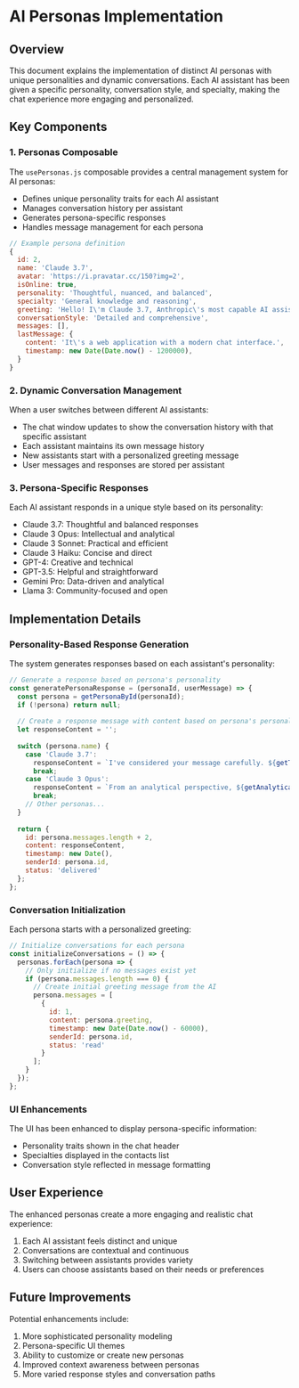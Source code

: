 # AI Personas Implementation

## Overview
This document explains the implementation of distinct AI personas with unique personalities and dynamic conversations. Each AI assistant has been given a specific personality, conversation style, and specialty, making the chat experience more engaging and personalized.

## Key Components

### 1. Personas Composable
The `usePersonas.js` composable provides a central management system for AI personas:
- Defines unique personality traits for each AI assistant
- Manages conversation history per assistant
- Generates persona-specific responses
- Handles message management for each persona

```javascript
// Example persona definition
{
  id: 2,
  name: 'Claude 3.7',
  avatar: 'https://i.pravatar.cc/150?img=2',
  isOnline: true,
  personality: 'Thoughtful, nuanced, and balanced',
  specialty: 'General knowledge and reasoning',
  greeting: 'Hello! I\'m Claude 3.7, Anthropic\'s most capable AI assistant...',
  conversationStyle: 'Detailed and comprehensive',
  messages: [],
  lastMessage: {
    content: 'It\'s a web application with a modern chat interface.',
    timestamp: new Date(Date.now() - 1200000),
  }
}
```

### 2. Dynamic Conversation Management
When a user switches between different AI assistants:
- The chat window updates to show the conversation history with that specific assistant
- Each assistant maintains its own message history
- New assistants start with a personalized greeting message
- User messages and responses are stored per assistant

### 3. Persona-Specific Responses
Each AI assistant responds in a unique style based on its personality:
- Claude 3.7: Thoughtful and balanced responses
- Claude 3 Opus: Intellectual and analytical
- Claude 3 Sonnet: Practical and efficient
- Claude 3 Haiku: Concise and direct
- GPT-4: Creative and technical
- GPT-3.5: Helpful and straightforward
- Gemini Pro: Data-driven and analytical
- Llama 3: Community-focused and open

## Implementation Details

### Personality-Based Response Generation
The system generates responses based on each assistant's personality:

```javascript
// Generate a response based on persona's personality
const generatePersonaResponse = (personaId, userMessage) => {
  const persona = getPersonaById(personaId);
  if (!persona) return null;
  
  // Create a response message with content based on persona's personality
  let responseContent = '';
  
  switch (persona.name) {
    case 'Claude 3.7':
      responseContent = `I've considered your message carefully. ${getThoughtfulResponse(userMessage)}`;
      break;
    case 'Claude 3 Opus':
      responseContent = `From an analytical perspective, ${getAnalyticalResponse(userMessage)}`;
      break;
    // Other personas...
  }
  
  return {
    id: persona.messages.length + 2,
    content: responseContent,
    timestamp: new Date(),
    senderId: persona.id,
    status: 'delivered'
  };
};
```

### Conversation Initialization
Each persona starts with a personalized greeting:

```javascript
// Initialize conversations for each persona
const initializeConversations = () => {
  personas.forEach(persona => {
    // Only initialize if no messages exist yet
    if (persona.messages.length === 0) {
      // Create initial greeting message from the AI
      persona.messages = [
        {
          id: 1,
          content: persona.greeting,
          timestamp: new Date(Date.now() - 60000),
          senderId: persona.id,
          status: 'read'
        }
      ];
    }
  });
};
```

### UI Enhancements
The UI has been enhanced to display persona-specific information:
- Personality traits shown in the chat header
- Specialties displayed in the contacts list
- Conversation style reflected in message formatting

## User Experience
The enhanced personas create a more engaging and realistic chat experience:
1. Each AI assistant feels distinct and unique
2. Conversations are contextual and continuous
3. Switching between assistants provides variety
4. Users can choose assistants based on their needs or preferences

## Future Improvements
Potential enhancements include:
1. More sophisticated personality modeling
2. Persona-specific UI themes
3. Ability to customize or create new personas
4. Improved context awareness between personas
5. More varied response styles and conversation paths